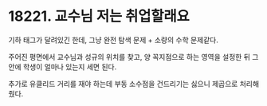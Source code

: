 # 18221. 교수님 저는 취업할래요

기하 태그가 달려있긴 한데, 그냥 완전 탐색 문제 + 소량의 수학 문제같다.

주어진 평면에서 교수님과 성규의 위치를 찾고, 양 꼭지점으로 하는 영역을 설정한 뒤 그 안에 학생이 얼마나 있는지 세면 된다.

추가로 유클리드 거리를 재야 하는데 부동 소수점을 건드리기는 싫으니 제곱으로 처리해줬다.
